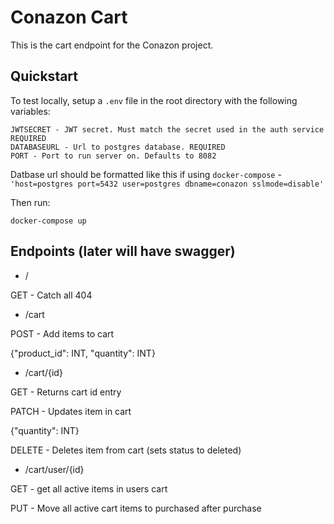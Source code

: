 # Conazon Cart

This is the cart endpoint for the Conazon project.

## Quickstart

To test locally, setup a `.env` file in the root directory with the following variables:

```
JWTSECRET - JWT secret. Must match the secret used in the auth service REQUIRED
DATABASEURL - Url to postgres database. REQUIRED
PORT - Port to run server on. Defaults to 8082
```

Datbase url should be formatted like this if using `docker-compose` - `'host=postgres port=5432 user=postgres dbname=conazon sslmode=disable'`

Then run:

`docker-compose up`

## Endpoints (later will have swagger)

- /

GET - Catch all 404

- /cart

POST - Add items to cart

{"product_id": INT, "quantity": INT}

- /cart/{id}

GET - Returns cart id entry

PATCH - Updates item in cart

{"quantity": INT}

DELETE - Deletes item from cart (sets status to deleted)

- /cart/user/{id}

GET - get all active items in users cart

PUT - Move all active cart items to purchased after purchase
